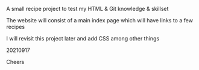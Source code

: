 A small recipe project to test my HTML & Git knowledge & skillset

The website will consist of a main index page which will have links to a few recipes

I will revisit this project later and add CSS among other things

20210917

Cheers